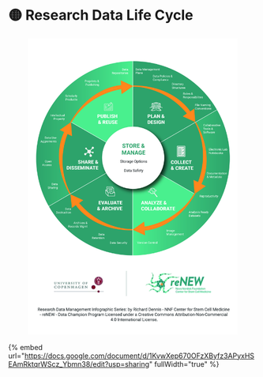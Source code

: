 # 🟡 Research Data Life Cycle

<div data-full-width="true">

<figure><img src="../.gitbook/assets/Research Data Management Life Cycle - reNEW.jpeg" alt=""><figcaption></figcaption></figure>

</div>

{% embed url="https://docs.google.com/document/d/1KvwXep670OFzXByfz3APyxHSEAmRktqrWScz_Ybmn38/edit?usp=sharing" fullWidth="true" %}
